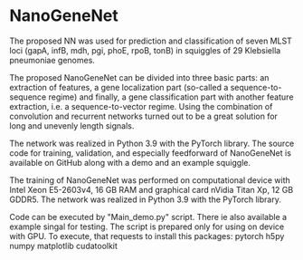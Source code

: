 # NanoGeneNet

The proposed NN was used for prediction and classification of seven MLST loci (gapA, infB, mdh, pgi, phoE, rpoB, tonB) in squiggles of 29 Klebsiella pneumoniae genomes. 

The proposed NanoGeneNet can be divided into three basic parts: an extraction of features, a gene localization part (so-called a sequence-to-sequence regime) and finally, a gene classification part with another feature extraction, i.e. a sequence-to-vector regime. Using the combination of convolution and recurrent networks turned out to be a great solution for long and unevenly length signals. 

The network was realized in Python 3.9 with the PyTorch library. The source code for training, validation, and especially feedforward of NanoGeneNet is available on GitHub along with a demo and an example squiggle.

The training of NanoGeneNet was performed on computational device with Intel Xeon E5-2603v4, 16 GB RAM and graphical card nVidia Titan Xp, 12 GB GDDR5. The network was realized in Python 3.9 with the PyTorch library. 

Code can be executed by "Main_demo.py" script. There ie also available a example singal for testing. The script is prepared only for using on device with GPU.
To execute, that requests to install this packages:
pytorch
h5py
numpy
matplotlib
cudatoolkit


